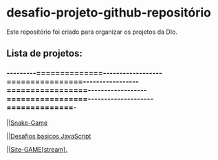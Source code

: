 # desafio-projeto-github-repositório
Este repositório foi criado para organizar os projetos da DIo.


## Lista de projetos:

### ---------==============------------------================-----------------=================------------------=================--------------------==============-
||[Snake-Game](https://github.com/JWsley/Projeto-Gaming-Stream-.git)

||[Desafios basicos JavaScript](https://github.com/JWsley/Desafio-javaScript-DIO.git)

||[Site-GAME[stream].](https://github.com/JWsley/Projeto-Gaming-Stream-.git)

